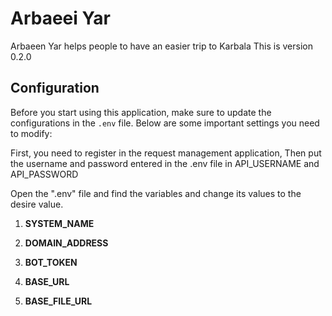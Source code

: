 # Arbaeei Yar
Arbaeen Yar helps people to have an easier trip to Karbala
This is version 0.2.0


## Configuration
Before you start using this application, make sure to update the configurations in the `.env` file. Below are some important settings you need to modify:

First, you need to register in the request management application, Then put the username and password entered in the .env file in API_USERNAME and API_PASSWORD

Open the ".env" file and find the variables and change its values to the desire value.

1. **SYSTEM_NAME**

2. **DOMAIN_ADDRESS**

3. **BOT_TOKEN**

4. **BASE_URL**

5. **BASE_FILE_URL**
